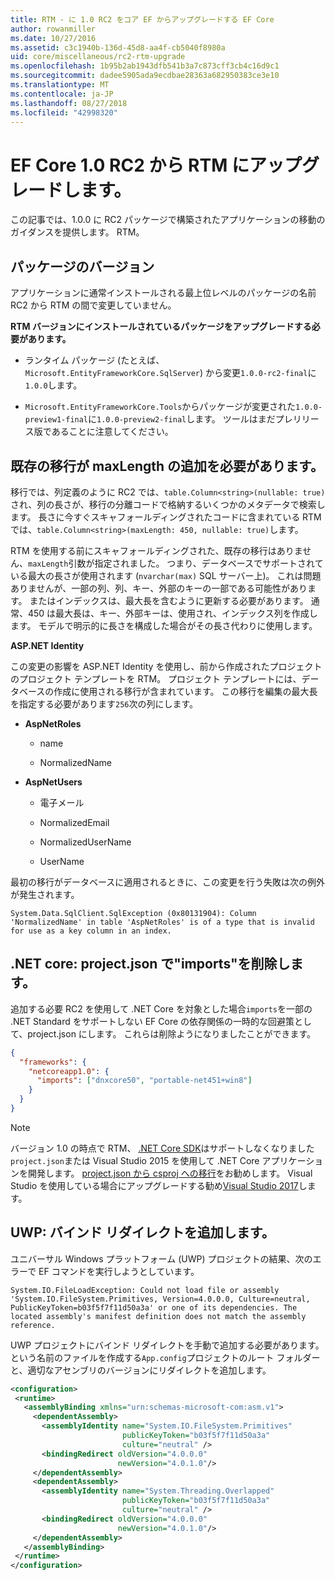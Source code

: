 ```yaml
---
title: RTM - に 1.0 RC2 をコア EF からアップグレードする EF Core
author: rowanmiller
ms.date: 10/27/2016
ms.assetid: c3c1940b-136d-45d8-aa4f-cb5040f8980a
uid: core/miscellaneous/rc2-rtm-upgrade
ms.openlocfilehash: 1b95b2ab1943dfb541b3a7c873cff3cb4c16d9c1
ms.sourcegitcommit: dadee5905ada9ecdbae28363a682950383ce3e10
ms.translationtype: MT
ms.contentlocale: ja-JP
ms.lasthandoff: 08/27/2018
ms.locfileid: "42998320"
---
```

# <a name="upgrading-from-ef-core-10-rc2-to-rtm"></a>EF Core 1.0 RC2 から RTM にアップグレードします。

この記事では、1.0.0 に RC2 パッケージで構築されたアプリケーションの移動のガイダンスを提供します。 RTM。

## <a name="package-versions"></a>パッケージのバージョン

アプリケーションに通常インストールされる最上位レベルのパッケージの名前 RC2 から RTM の間で変更していません。

**RTM バージョンにインストールされているパッケージをアップグレードする必要があります。**

* ランタイム パッケージ (たとえば、 `Microsoft.EntityFrameworkCore.SqlServer`) から変更`1.0.0-rc2-final`に`1.0.0`します。

* `Microsoft.EntityFrameworkCore.Tools`からパッケージが変更された`1.0.0-preview1-final`に`1.0.0-preview2-final`します。 ツールはまだプレリリース版であることに注意してください。

## <a name="existing-migrations-may-need-maxlength-added"></a>既存の移行が maxLength の追加を必要があります。

移行では、列定義のように RC2 では、`table.Column<string>(nullable: true)`され、列の長さが、移行の分離コードで格納するいくつかのメタデータで検索します。 長さに今すぐスキャフォールディングされたコードに含まれている RTM では、`table.Column<string>(maxLength: 450, nullable: true)`します。

RTM を使用する前にスキャフォールディングされた、既存の移行はありません、`maxLength`引数が指定されました。 つまり、データベースでサポートされている最大の長さが使用されます (`nvarchar(max)` SQL サーバー上)。 これは問題ありませんが、一部の列、列、キー、外部のキーの一部である可能性があります。 またはインデックスは、最大長を含むように更新する必要があります。 通常、450 は最大長は、キー、外部キーは、使用され、インデックス列を作成します。 モデルで明示的に長さを構成した場合がその長さ代わりに使用します。

**ASP.NET Identity**

この変更の影響を ASP.NET Identity を使用し、前から作成されたプロジェクトのプロジェクト テンプレートを RTM。 プロジェクト テンプレートには、データベースの作成に使用される移行が含まれています。 この移行を編集の最大長を指定する必要があります`256`次の列にします。

*  **AspNetRoles**

    * name

    * NormalizedName

*  **AspNetUsers**

   * 電子メール

   * NormalizedEmail

   * NormalizedUserName

   * UserName

最初の移行がデータベースに適用されるときに、この変更を行う失敗は次の例外が発生されます。

    System.Data.SqlClient.SqlException (0x80131904): Column 'NormalizedName' in table 'AspNetRoles' is of a type that is invalid for use as a key column in an index.

## <a name="net-core-remove-imports-in-projectjson"></a>.NET core: project.json で"imports"を削除します。

追加する必要 RC2 を使用して .NET Core を対象とした場合`imports`を一部の .NET Standard をサポートしない EF Core の依存関係の一時的な回避策として、project.json にします。 これらは削除ようになりましたことができます。

``` json
{
  "frameworks": {
    "netcoreapp1.0": {
      "imports": ["dnxcore50", "portable-net451+win8"]
    }
  }
}
```

> [!NOTE]  
> バージョン 1.0 の時点で RTM、 [.NET Core SDK](https://www.microsoft.com/net/download/core)はサポートしなくなりました`project.json`または Visual Studio 2015 を使用して .NET Core アプリケーションを開発します。 [project.json から csproj への移行](https://docs.microsoft.com/dotnet/articles/core/migration/)をお勧めします。 Visual Studio を使用している場合にアップグレードする勧め[Visual Studio 2017](https://www.visualstudio.com/downloads/)します。

## <a name="uwp-add-binding-redirects"></a>UWP: バインド リダイレクトを追加します。

ユニバーサル Windows プラットフォーム (UWP) プロジェクトの結果、次のエラーで EF コマンドを実行しようとしています。

    System.IO.FileLoadException: Could not load file or assembly 'System.IO.FileSystem.Primitives, Version=4.0.0.0, Culture=neutral, PublicKeyToken=b03f5f7f11d50a3a' or one of its dependencies. The located assembly's manifest definition does not match the assembly reference.

UWP プロジェクトにバインド リダイレクトを手動で追加する必要があります。 という名前のファイルを作成する`App.config`プロジェクトのルート フォルダーと、適切なアセンブリのバージョンにリダイレクトを追加します。

``` xml
<configuration>
 <runtime>
   <assemblyBinding xmlns="urn:schemas-microsoft-com:asm.v1">
     <dependentAssembly>
       <assemblyIdentity name="System.IO.FileSystem.Primitives"
                         publicKeyToken="b03f5f7f11d50a3a"
                         culture="neutral" />
       <bindingRedirect oldVersion="4.0.0.0"
                        newVersion="4.0.1.0"/>
     </dependentAssembly>
     <dependentAssembly>
       <assemblyIdentity name="System.Threading.Overlapped"
                         publicKeyToken="b03f5f7f11d50a3a"
                         culture="neutral" />
       <bindingRedirect oldVersion="4.0.0.0"
                        newVersion="4.0.1.0"/>
     </dependentAssembly>
   </assemblyBinding>
 </runtime>
</configuration>
```
